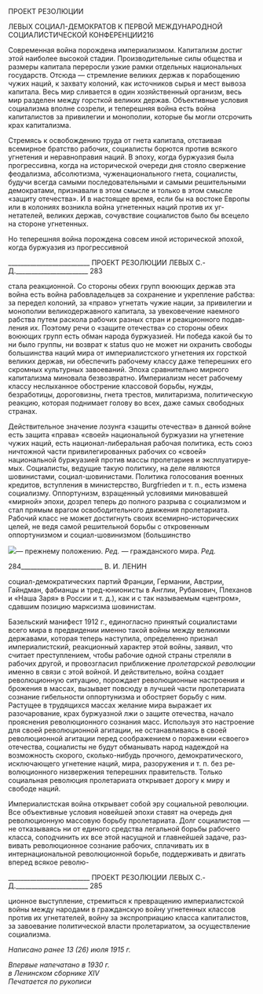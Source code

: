 ПРОЕКТ РЕЗОЛЮЦИИ

ЛЕВЫХ СОЦИАЛ-ДЕМОКРАТОВ К ПЕРВОЙ МЕЖДУНАРОДНОЙ СОЦИАЛИСТИЧЕСКОЙ КОНФЕРЕНЦИИ216

Современная война порождена империализмом. Капитализм достиг этой наиболее высокой стадии. Производительные силы общества и размеры капитала переросли уз­кие рамки отдельных национальных государств. Отсюда — стремление великих держав к порабощению чужих наций, к захвату колоний, как источников сырья и мест вывоза капитала. Весь мир сливается в один хозяйственный организм, весь мир разделен меж­ду горсткой великих держав. Объективные условия социализма вполне созрели, и тепе­решняя война есть война капиталистов за привилегии и монополии, которые бы могли отсрочить крах капитализма.

Стремясь к освобождению труда от гнета капитала, отстаивая всемирное братство рабочих, социалисты борются против всякого угнетения и неравноправия наций. В эпоху, когда буржуазия была прогрессивна, когда на исторической очереди дня стояло свержение феодализма, абсолютизма, чуженационального гнета, социалисты, будучи всегда самыми последовательными и самыми решительными демократами, признавали в этом смысле и только в этом смысле «защиту отечества». И в настоящее время, если бы на востоке Европы или в колониях возникла война угнетенных наций против их уг­нетателей, великих держав, сочувствие социалистов было бы всецело на стороне угне­тенных.

Но теперешняя война порождена совсем иной исторической эпохой, когда буржуа­зия из прогрессивной

  

__________________________ ПРОЕКТ РЕЗОЛЮЦИИ ЛЕВЫХ С.-Д._______________________ 283

стала реакционной. Со стороны обеих групп воюющих держав эта война есть война ра­бовладельцев за сохранение и укрепление рабства: за передел колоний, за «право» уг­нетать чужие нации, за привилегии и монополии великодержавного капитала, за увеко­вечение наемного рабства путем раскола рабочих разных стран и реакционного подав­ления их. Поэтому речи о «защите отечества» со стороны обеих воюющих групп есть обман народа буржуазией. Ни победа какой бы то ни было группы, ни возврат к status quo не может ни охранить свободы большинства наций мира от империалистского уг­нетения их горсткой великих держав, ни обеспечить рабочему классу даже теперешних его скромных культурных завоеваний. Эпоха сравнительно мирного капитализма ми­новала безвозвратно. Империализм несет рабочему классу неслыханное обострение классовой борьбы, нужды, безработицы, дороговизны, гнета трестов, милитаризма, по­литическую реакцию, которая поднимает голову во всех, даже самых свободных стра­нах.

Действительное значение лозунга «защиты отечества» в данной войне есть защита «права» «своей» национальной буржуазии на угнетение чужих наций, есть национал-либеральная рабочая политика, есть союз ничтожной части привилегированных рабо­чих со «своей» национальной буржуазией против массы пролетариев и эксплуатируе­мых. Социалисты, ведущие такую политику, на деле являются шовинистами, социал-шовинистами. Политика голосования военных кредитов, вступления в министерство, Burgfrieden и т. п., есть измена социализму. Оппортунизм, взращенный условиями миновавшей «мирной» эпохи, дозрел теперь до полного разрыва с социализмом и стал прямым врагом освободительного движения пролетариата. Рабочий класс не может достигнуть своих всемирно-исторических целей, не ведя самой решительной борьбы с откровенным оппортунизмом и социал-шовинизмом (большинство

![](file:///C:/Users/bot32/AppData/Local/Temp/msohtmlclip1/01/clip_image001.png)— прежнему положению. _Ред._ — гражданского мира. _Ред._

  

284__________________________ В. И. ЛЕНИН

социал-демократических партий Франции, Германии, Австрии, Гайндман, фабианцы и тред-юнионисты в Англии, Рубанович, Плеханов и «Наша Заря» в России и т. д.), как и с так называемым «центром», сдавшим позицию марксизма шовинистам.

Базельский манифест 1912 г., единогласно принятый социалистами всего мира в предвидении именно такой войны между великими державами, которая теперь насту­пила, определенно признал империалистский, реакционный характер этой войны, зая­вил, что считает преступлением, чтобы рабочие одной страны стреляли в рабочих дру­гой, и провозгласил приближение _пролетарской революции_ именно в связи с этой вой­ной. И действительно, война создает революционную ситуацию, порождает революци­онные настроения и брожения в массах, вызывает повсюду в лучшей части пролетариа­та сознание гибельности оппортунизма и обостряет борьбу с ним. Растущее в трудя­щихся массах желание мира выражает их разочарование, крах буржуазной лжи о защи­те отечества, начало прояснения революционного сознания масс. Используя это на­строение для своей революционной агитации, не останавливаясь в своей революцион­ной агитации перед соображением о поражении «своего» отечества, социалисты не бу­дут обманывать народ надеждой на возможность скорого, сколько-нибудь прочного, демократического, исключающего угнетение наций, мира, разоружения и т. п. без ре­волюционного низвержения теперешних правительств. Только социальная революция пролетариата открывает дорогу к миру и свободе наций.

Империалистская война открывает собой эру социальной революции. Все объектив­ные условия новейшей эпохи ставят на очередь дня революционную массовую борьбу пролетариата. Долг социалистов — не отказываясь ни от единого средства легальной борьбы рабочего класса, соподчинить их все этой насущной и главнейшей задаче, раз­вивать революционное сознание рабочих, сплачивать их в интернациональной револю­ционной борьбе, поддерживать и двигать вперед всякое револю-

  

__________________________ ПРОЕКТ РЕЗОЛЮЦИИ ЛЕВЫХ С.-Д._______________________ 285

ционное выступление, стремиться к превращению империалистской войны между на­родами в гражданскую войну угнетенных классов против их угнетателей, войну за экс­проприацию класса капиталистов, за завоевание политической власти пролетариатом, за осуществление социализма.

_Написано ранее 13 (26) июля 1915 г._

_Впервые напечатано в 1930 г.  
в Ленинском сборнике_ _XIV_                                                                 _Печатается по рукописи_